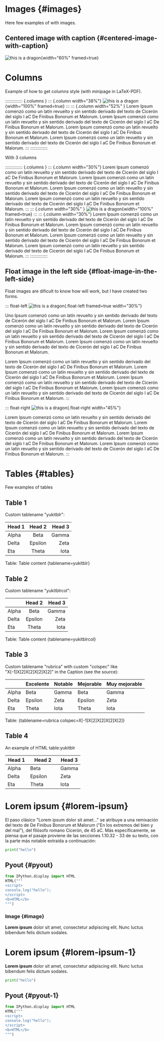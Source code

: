 
# Images {#images}

Here few examples of with images.

## Centered image with caption {#centered-image-with-caption}

![this is a [dragon](https://es.wikipedia.org/wiki/Dragón)](img/cover.png){width="60%" framed=true}

# Columns

Example of how to get columns style (with minipage in LaTeX-PDF).

:::::::::::::: {.columns }
::: {.column width="38%"}
![this is a dragon](img/cover.png){width="100%" framed=true}
:::
::: {.column width="52%" }
Lorem Ipsum comenzó como un latín revuelto y sin sentido derivado del texto de Cicerón del siglo I aC De Finibus Bonorum et Malorum. Lorem Ipsum comenzó como un latín revuelto y sin sentido derivado del texto de Cicerón del siglo I aC De Finibus Bonorum et Malorum. Lorem Ipsum comenzó como un latín revuelto y sin sentido derivado del texto de Cicerón del siglo I aC De Finibus Bonorum et Malorum. Lorem Ipsum comenzó como un latín revuelto y sin sentido derivado del texto de Cicerón del siglo I aC De Finibus Bonorum et Malorum.
:::
::::::::::::::

With 3 columns

:::::::::::::: {.columns }
::: {.column width="30%"}
Lorem Ipsum comenzó como un latín revuelto y sin sentido derivado del texto de Cicerón del siglo I aC De Finibus Bonorum et Malorum. Lorem Ipsum comenzó como un latín revuelto y sin sentido derivado del texto de Cicerón del siglo I aC De Finibus Bonorum et Malorum. Lorem Ipsum comenzó como un latín revuelto y sin sentido derivado del texto de Cicerón del siglo I aC De Finibus Bonorum et Malorum. Lorem Ipsum comenzó como un latín revuelto y sin sentido derivado del texto de Cicerón del siglo I aC De Finibus Bonorum et Malorum.
:::
::: {.column width="30%" }
![this is a dragon](img/cover.png){width="100%" framed=true}
:::
::: {.column width="30%"}
Lorem Ipsum comenzó como un latín revuelto y sin sentido derivado del texto de Cicerón del siglo I aC De Finibus Bonorum et Malorum. Lorem Ipsum comenzó como un latín revuelto y sin sentido derivado del texto de Cicerón del siglo I aC De Finibus Bonorum et Malorum. Lorem Ipsum comenzó como un latín revuelto y sin sentido derivado del texto de Cicerón del siglo I aC De Finibus Bonorum et Malorum. Lorem Ipsum comenzó como un latín revuelto y sin sentido derivado del texto de Cicerón del siglo I aC De Finibus Bonorum et Malorum.
:::
::::::::::::::



## Float image in the left side {#float-image-in-the-left-side}

Float images are dificult to know how will work, but I have created two forms.

::: float-left
![this is a dragon](img/cover.png){.float-left framed=true width="30%"}

Uno Ipsum comenzó como un latín revuelto y sin sentido derivado del texto de Cicerón del siglo I aC De Finibus Bonorum et Malorum. Lorem Ipsum comenzó como un latín revuelto y sin sentido derivado del texto de Cicerón del siglo I aC De Finibus Bonorum et Malorum. Lorem Ipsum comenzó como un latín revuelto y sin sentido derivado del texto de Cicerón del siglo I aC De Finibus Bonorum et Malorum. Lorem Ipsum comenzó como un latín revuelto y sin sentido derivado del texto de Cicerón del siglo I aC De Finibus Bonorum et Malorum.

Lorem Ipsum comenzó como un latín revuelto y sin sentido derivado del texto de Cicerón del siglo I aC De Finibus Bonorum et Malorum. Lorem Ipsum comenzó como un latín revuelto y sin sentido derivado del texto de Cicerón del siglo I aC De Finibus Bonorum et Malorum. Lorem Ipsum comenzó como un latín revuelto y sin sentido derivado del texto de Cicerón del siglo I aC De Finibus Bonorum et Malorum. Lorem Ipsum comenzó como un latín revuelto y sin sentido derivado del texto de Cicerón del siglo I aC De Finibus Bonorum et Malorum.
:::

::: float-right
![this is a dragon](img/cover.png){.float-right width="45%"}

Lorem Ipsum comenzó como un latín revuelto y sin sentido derivado del texto de Cicerón del siglo I aC De Finibus Bonorum et Malorum. Lorem Ipsum comenzó como un latín revuelto y sin sentido derivado del texto de Cicerón del siglo I aC De Finibus Bonorum et Malorum. Lorem Ipsum comenzó como un latín revuelto y sin sentido derivado del texto de Cicerón del siglo I aC De Finibus Bonorum et Malorum. Lorem Ipsum comenzó como un latín revuelto y sin sentido derivado del texto de Cicerón del siglo I aC De Finibus Bonorum et Malorum.
:::

# Tables {#tables}

Few examples of tables

## Table 1

Custom tablename "yukitblr":

| Head 1 | Head 2  | Head 3 |
|:-------|:-------:|-------:|
| Alpha  | Beta    | Gamma  |
| Delta  | Epsilon | Zeta   |
| Eta    | Theta   | Iota |

Table: Table content {tablename=yukitblr}

## Table 2
Custom tablename "yukitblrcol":


|        | Head 2  | Head 3 |
|:-------|:-------:|-------:|
| Alpha  | Beta    | Gamma  |
| Delta  | Epsilon | Zeta   |
| Eta    | Theta   | Iota |

Table: Table content {tablename=yukitblrcol}

## Table 3
Custom tablename "rubrica" with custom "colspec" like "X[-1]X[2]X[2]X[2]X[2]" in the Caption (see the source):

| |Excelente | Notable | Mejorable| Muy mejorable  |
|--------|---------|---------|---------|---------|
| Alpha  | Beta    | Gamma   | Beta    | Gamma   |
| Delta  | Epsilon | Zeta    | Epsilon | Zeta    |
| Eta    | Theta   | Iota    | Theta   | Iota    |

Table: {tablename=rubrica colspec=X[-1]X[2]X[2]X[2]X[2]}

## Table 4

An example of HTML table:yukitblr

<table class="table table-striped table-hover table-bordered" tablename="yukitblr">
<colgroup>
<col>
<col style="width: 40%">
<col style="width: 30%">
</colgroup>
<thead>
<tr class="header">
<th style="text-align: center;">Head 1</th>
<th style="text-align: center;">Head 2</th>
<th style="text-align: center;">Head 3</th>
</tr>
</thead>
<tbody class="table-group-divider">
<tr class="odd">
    <td>Alpha</td>
    <td>Beta</td>
    <td>Gamma</td>
</tr>
<tr>
    <td>Delta</td>
    <td>Epsilon</td>
    <td>Zeta</td>
</tr>
<tr>
    <td>Eta</td>
    <td>Theta</td>
    <td>Iota</td>
</tr>
</tbody>
</table>




# Lorem ipsum {#lorem-ipsum}

El paso clásico "Lorem ipsum dolor sit amet..." se atribuye a una remixación del texto de De Finibus Bonorum et Malorum ("En los extremos del bien y del mal"), del filósofo romano Cicerón, de 45 aC. Más específicamente, se piensa que el pasaje proviene de las secciones 1.10.32 - 33 de su texto, con la parte más notable extraída a continuación:

``` python
print("hello")
```

## Pyout {#pyout}

``` python
from IPython.display import HTML
HTML("""
<script>
console.log("hello");
</script>
<b>HTML</b>
""")
```

### Image {#image}

**Lorem ipsum** dolor sit amet, consectetur adipiscing elit. Nunc luctus
bibendum felis dictum sodales.

# Lorem ipsum {#lorem-ipsum-1}

**Lorem ipsum** dolor sit amet, consectetur adipiscing elit. Nunc luctus
bibendum felis dictum sodales.

``` python
print("hello")
```

## Pyout {#pyout-1}

``` python
from IPython.display import HTML
HTML("""
<script>
console.log("hello");
</script>
<b>HTML</b>
""")
```

